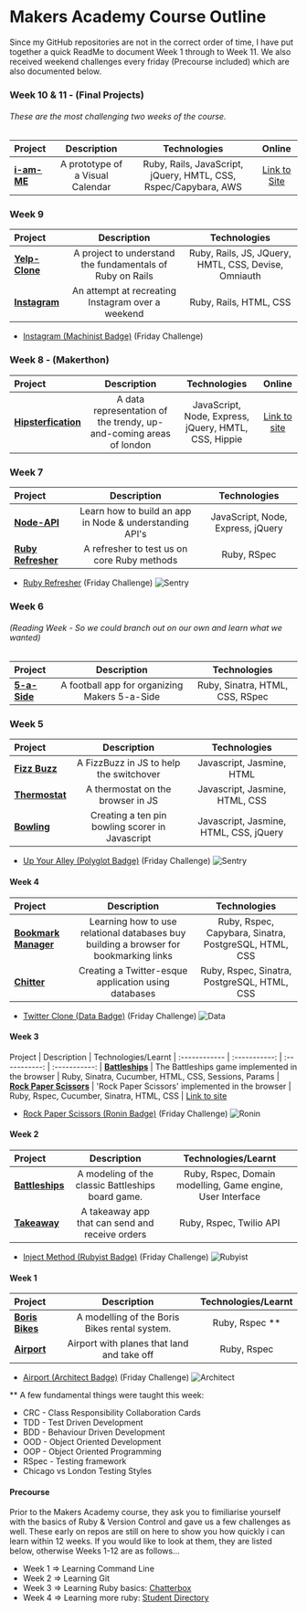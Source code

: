 # Makers Academy Course Outline

Since my GitHub repositories are not in the correct order of time, I have put together a quick ReadMe to document Week 1 through to Week 11. We also received weekend challenges every friday (Precourse included) which are also documented below.

### Week 10 & 11 - (Final Projects)
###### These are the most challenging two weeks of the course.
Project | Description | Technologies | Online |
:------------ | :-----------: | :-----------: | :-----------: |
**[i-am-ME](https://github.com/guspowell/I_am_ME)**  |  A prototype of a Visual Calendar | Ruby, Rails, JavaScript, jQuery, HMTL, CSS, Rspec/Capybara, AWS | [Link to Site](https://i-am-me.herokuapp.com/)

### Week 9 
Project | Description | Technologies |
:------------ | :-----------: | :-----------: |
**[Yelp-Clone](https://github.com/guspowell/Yelp)**  |  A project to understand the fundamentals of Ruby on Rails | Ruby, Rails, JS, JQuery, HMTL, CSS, Devise, Omniauth |
**[Instagram](https://github.com/guspowell/Instagram)** | An attempt at recreating Instagram over a weekend | Ruby, Rails, HTML, CSS |

- [Instagram (Machinist Badge)](https://github.com/makersacademy/instagram-challenge) (Friday Challenge)

### Week 8 - (Makerthon)
Project | Description | Technologies | Online |
:------------ | :-----------: | :-----------: | :-----------: |
**[Hipsterfication]()**  | A data representation of the trendy, up-and-coming areas of london  | JavaScript, Node, Express, jQuery, HMTL, CSS, Hippie | [Link to site](https://github.com/guspowell/Hipsterfication)

### Week 7
Project | Description | Technologies |
:------------ | :-----------: | :-----------: |
**[Node-API](https://github.com/guspowell/nodeServer)**  |   Learn how to build an app in Node & understanding API's  | JavaScript, Node, Express, jQuery |
**[Ruby Refresher]()** |  A refresher to test us on core Ruby methods |Ruby, RSpec|

- [Ruby Refresher](https://github.com/makersacademy/ruby-refresher) (Friday Challenge)  ![Sentry](https://github.com/makersacademy/course_in_review_2014_dec/blob/master/images/badges/Sentry_thumb.jpg)

### Week 6
###### (Reading Week - So we could branch out on our own and learn what we wanted)

Project | Description | Technologies |
:------------ | :-----------: | :-----------: |
**[5-a-Side](https://github.com/guspowell/5_a_Side)** | A football app for organizing Makers 5-a-Side  | Ruby, Sinatra, HTML, CSS, RSpec |

### Week 5

Project | Description | Technologies |
 :------------ | :-----------: | :-----------: |
**[Fizz Buzz](https://github.com/guspowell/FizzBuzzJS)**  | A FizzBuzz in JS to help the switchover | Javascript, Jasmine, HTML |
**[Thermostat](https://github.com/guspowell/ThermostatJS)**  | A thermostat on the browser in JS | Javascript, Jasmine, HTML, CSS |
**[Bowling](https://github.com/guspowell/bowling-game-node)** | Creating a ten pin bowling scorer in Javascript |  Javascript, Jasmine, HTML, CSS, jQuery |

- [Up Your Alley (Polyglot Badge)](https://github.com/makersacademy/bowling-challenge) (Friday Challenge) ![Sentry](https://github.com/makersacademy/course_in_review_2014_dec/blob/master/images/badges/Sentry_thumb.jpg)

#### Week 4

Project | Description | Technologies |
 :------------ | :-----------: | :-----------: |
**[Bookmark Manager](https://github.com/guspowell/bookmark-manager)**  |    Learning how to use relational databases buy building a browser for bookmarking links    | Ruby, Rspec, Capybara, Sinatra, PostgreSQL, HTML, CSS |
**[Chitter](https://github.com/guspowell/Chitter)** |  Creating a Twitter-esque application using databases |  Ruby, Rspec, Sinatra, PostgreSQL, HTML, CSS |

- [Twitter Clone (Data Badge)](https://github.com/makersacademy/chitter-challenge) (Friday Challenge) ![Data](https://github.com/makersacademy/course_in_review_2014_dec/blob/master/images/badges/Data_thumb.jpg)

#### Week 3

Project | Description | Technologies/Learnt |
 :------------ | :-----------: | :-----------: | :-----------: |
**[Battleships](https://github.com/guspowell/Battleships_on_the_web)**  |    The Battleships game implemented in the browser     | Ruby, Sinatra, Cucumber, HTML, CSS, Sessions, Params |
**[Rock Paper Scissors](https://github.com/guspowell/rock_paper_scissors)** |   'Rock Paper Scissors' implemented in the browser     | Ruby, Rspec, Cucumber, Sinatra, HTML, CSS | [Link to site](https://github.com/guspowell/Hipsterfication)

- [Rock Paper Scissors (Ronin Badge)](https://github.com/makersacademy/rps-challenge) (Friday Challenge) ![Ronin](https://github.com/makersacademy/course_in_review_2014_dec/blob/master/images/badges/Ronin_thumb.jpg)

#### Week 2

Project | Description | Technologies/Learnt |
 :------------ | :-----------: | :-----------: |
**[Battleships](https://github.com/guspowell/Battleships)**  |    A modeling of the classic Battleships board game.      |  Ruby, Rspec, Domain modelling, Game engine, User Interface |
**[Takeaway](https://github.com/guspowell/Takeaway)** |     A takeaway app that can send and receive orders     |   Ruby, Rspec, Twilio API |

- [Inject Method (Rubyist Badge)](https://github.com/makersacademy/inject-challenge) (Friday Challenge) ![Rubyist](https://github.com/makersacademy/course_in_review_2014_dec/blob/master/images/badges/Rubyist_thumb.jpg)

#### Week 1

Project | Description | Technologies/Learnt |
 :------------ | :-----------: | :-----------: |
**[Boris Bikes](https://github.com/guspowell/boris_bikes)**  | A modelling of the Boris Bikes rental system.    |   Ruby, Rspec ** |
**[Airport](https://github.com/guspowell/Airport_challenge)** |     Airport with planes that land and take off      |   Ruby, Rspec |

- [Airport (Architect Badge)](https://github.com/makersacademy/airport-challenge) (Friday Challenge) ![Architect](https://github.com/makersacademy/course_in_review_2014_dec/blob/master/images/badges/Architect_thumb.jpg)

** A few fundamental things were taught this week:
- CRC - Class Responsibility Collaboration Cards
- TDD - Test Driven Development
- BDD - Behaviour Driven Development
- OOD - Object Oriented Development
- OOP - Object Oriented Programming
- RSpec - Testing framework
- Chicago vs London Testing Styles

#### Precourse 

Prior to the Makers Academy course, they ask you to fimiliarise yourself with the basics of Ruby & Version Control and gave us a few challenges as well. These early on repos are still on here to show you how quickly i can learn within 12 weeks. If you would like to look at them, they are listed below, otherwise Weeks 1-12 are as follows...
- Week 1 => Learning Command Line
- Week 2 => Learning Git
- Week 3 => Learning Ruby basics: [Chatterbox](https://github.com/guspowell/Chatterbox)
- Week 4 => Learning more ruby: [Student Directory](https://github.com/guspowell/Student-Directory)

